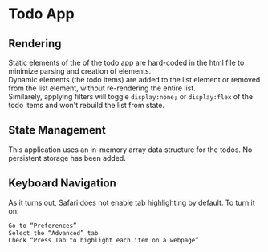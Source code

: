 # Todo App

## Rendering

Static elements of the of the todo app are hard-coded in the html file to minimize parsing and creation of elements.\
Dynamic elements (the todo items) are added to the list element or removed from the list element, without re-rendering the entire list.\
Similarely, applying filters will toggle `display:none;` or `display:flex` of the todo items and won't rebuild the list from state.

## State Management

This application uses an in-memory array data structure for the todos.
No persistent storage has been added.

## Keyboard Navigation

As it turns out, Safari does not enable tab highlighting by default. To turn it on:

```bash
Go to “Preferences”
Select the “Advanced” tab
Check “Press Tab to highlight each item on a webpage”
```
